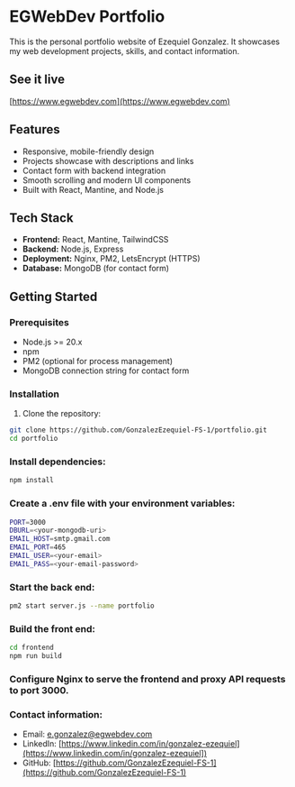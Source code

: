 # EGWebDev Portfolio

This is the personal portfolio website of Ezequiel Gonzalez. It showcases my web development projects, skills, and contact information.

## See it live

[https://www.egwebdev.com](https://www.egwebdev.com)

## Features

- Responsive, mobile-friendly design
- Projects showcase with descriptions and links
- Contact form with backend integration
- Smooth scrolling and modern UI components
- Built with React, Mantine, and Node.js

## Tech Stack

- **Frontend:** React, Mantine, TailwindCSS
- **Backend:** Node.js, Express
- **Deployment:** Nginx, PM2, LetsEncrypt (HTTPS)
- **Database:** MongoDB (for contact form)

## Getting Started

### Prerequisites

- Node.js >= 20.x
- npm
- PM2 (optional for process management)
- MongoDB connection string for contact form

### Installation

1. Clone the repository:

```bash
git clone https://github.com/GonzalezEzequiel-FS-1/portfolio.git
cd portfolio
```

### Install dependencies:

```bash
npm install
```

### Create a .env file with your environment variables:

```bash
PORT=3000
DBURL=<your-mongodb-uri>
EMAIL_HOST=smtp.gmail.com
EMAIL_PORT=465
EMAIL_USER=<your-email>
EMAIL_PASS=<your-email-password>
```

### Start the back end:
```bash
pm2 start server.js --name portfolio
```

### Build the front end:
```bash
cd frontend
npm run build
```
### Configure Nginx to serve the frontend and proxy API requests to port 3000.

### Contact information:

- Email: [e.gonzalez@egwebdev.com](e.gonzalez@egwebdev.com)
- LinkedIn: [https://www.linkedin.com/in/gonzalez-ezequiel](https://www.linkedin.com/in/gonzalez-ezequiel])
- GitHub: [https://github.com/GonzalezEzequiel-FS-1](https://github.com/GonzalezEzequiel-FS-1)

